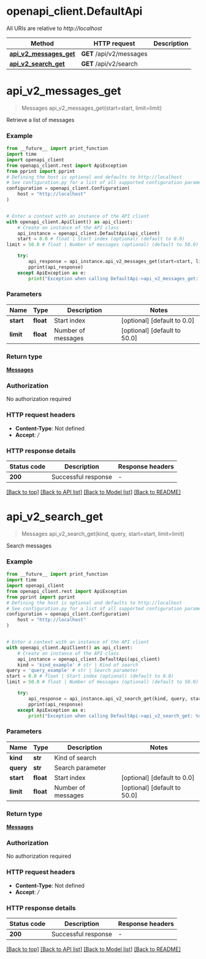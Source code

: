 # openapi_client.DefaultApi

All URIs are relative to *http://localhost*

Method | HTTP request | Description
------------- | ------------- | -------------
[**api_v2_messages_get**](DefaultApi.md#api_v2_messages_get) | **GET** /api/v2/messages | 
[**api_v2_search_get**](DefaultApi.md#api_v2_search_get) | **GET** /api/v2/search | 


# **api_v2_messages_get**
> Messages api_v2_messages_get(start=start, limit=limit)



Retrieve a list of messages 

### Example

```python
from __future__ import print_function
import time
import openapi_client
from openapi_client.rest import ApiException
from pprint import pprint
# Defining the host is optional and defaults to http://localhost
# See configuration.py for a list of all supported configuration parameters.
configuration = openapi_client.Configuration(
    host = "http://localhost"
)


# Enter a context with an instance of the API client
with openapi_client.ApiClient() as api_client:
    # Create an instance of the API class
    api_instance = openapi_client.DefaultApi(api_client)
    start = 0.0 # float | Start index (optional) (default to 0.0)
limit = 50.0 # float | Number of messages (optional) (default to 50.0)

    try:
        api_response = api_instance.api_v2_messages_get(start=start, limit=limit)
        pprint(api_response)
    except ApiException as e:
        print("Exception when calling DefaultApi->api_v2_messages_get: %s\n" % e)
```

### Parameters

Name | Type | Description  | Notes
------------- | ------------- | ------------- | -------------
 **start** | **float**| Start index | [optional] [default to 0.0]
 **limit** | **float**| Number of messages | [optional] [default to 50.0]

### Return type

[**Messages**](Messages.md)

### Authorization

No authorization required

### HTTP request headers

 - **Content-Type**: Not defined
 - **Accept**: */*

### HTTP response details
| Status code | Description | Response headers |
|-------------|-------------|------------------|
**200** | Successful response |  -  |

[[Back to top]](#) [[Back to API list]](../README.md#documentation-for-api-endpoints) [[Back to Model list]](../README.md#documentation-for-models) [[Back to README]](../README.md)

# **api_v2_search_get**
> Messages api_v2_search_get(kind, query, start=start, limit=limit)



Search messages 

### Example

```python
from __future__ import print_function
import time
import openapi_client
from openapi_client.rest import ApiException
from pprint import pprint
# Defining the host is optional and defaults to http://localhost
# See configuration.py for a list of all supported configuration parameters.
configuration = openapi_client.Configuration(
    host = "http://localhost"
)


# Enter a context with an instance of the API client
with openapi_client.ApiClient() as api_client:
    # Create an instance of the API class
    api_instance = openapi_client.DefaultApi(api_client)
    kind = 'kind_example' # str | Kind of search
query = 'query_example' # str | Search parameter
start = 0.0 # float | Start index (optional) (default to 0.0)
limit = 50.0 # float | Number of messages (optional) (default to 50.0)

    try:
        api_response = api_instance.api_v2_search_get(kind, query, start=start, limit=limit)
        pprint(api_response)
    except ApiException as e:
        print("Exception when calling DefaultApi->api_v2_search_get: %s\n" % e)
```

### Parameters

Name | Type | Description  | Notes
------------- | ------------- | ------------- | -------------
 **kind** | **str**| Kind of search | 
 **query** | **str**| Search parameter | 
 **start** | **float**| Start index | [optional] [default to 0.0]
 **limit** | **float**| Number of messages | [optional] [default to 50.0]

### Return type

[**Messages**](Messages.md)

### Authorization

No authorization required

### HTTP request headers

 - **Content-Type**: Not defined
 - **Accept**: */*

### HTTP response details
| Status code | Description | Response headers |
|-------------|-------------|------------------|
**200** | Successful response |  -  |

[[Back to top]](#) [[Back to API list]](../README.md#documentation-for-api-endpoints) [[Back to Model list]](../README.md#documentation-for-models) [[Back to README]](../README.md)

